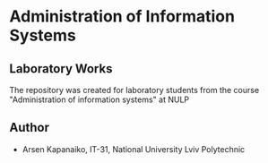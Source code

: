 # Administration of Information Systems

## Laboratory Works

The repository was created for laboratory students from the course "Administration of information systems" at NULP

## Author

- Arsen Kapanaiko, IT-31, National University Lviv Polytechnic
